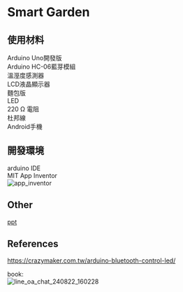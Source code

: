 # Smart Garden

## 使用材料
Arduino Uno開發版  
Arduino HC-06藍芽模組  
溫溼度感測器  
LCD液晶顯示器  
麵包版  
LED   
220 Ω 電阻  
杜邦線  
Android手機

## 開發環境
arduino IDE  
MIT App Inventor  
![app_inventor](https://github.com/user-attachments/assets/d74caa60-e0f8-4689-933e-58f6f85d1dd0)

## Other
[ppt](https://www.canva.com/design/DAGOigyLLKY/ekCIMSSB4mfq-LLz_xcpMQ/view?utm_content=DAGOigyLLKY&utm_campaign=designshare&utm_medium=link&utm_source=editor)

## References
https://crazymaker.com.tw/arduino-bluetooth-control-led/  
  
book:  
![line_oa_chat_240822_160228](https://github.com/user-attachments/assets/eb679b0a-06e6-4a12-95ca-638e39fa25e4)
